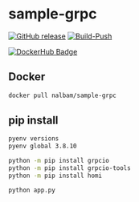 # sample-grpc

[![GitHub release](https://img.shields.io/github/release/nalbam/sample-grpc.svg)](https://github.com/nalbam/sample-grpc/releases)
[![Build-Push](https://github.com/nalbam/sample-grpc/actions/workflows/push.yaml/badge.svg)](https://github.com/nalbam/sample-grpc/actions/workflows/push.yaml)
<!-- [![CircleCI](https://circleci.com/gh/nalbam/sample-grpc.svg?style=svg)](https://circleci.com/gh/nalbam/sample-grpc) -->

[![DockerHub Badge](http://dockeri.co/image/nalbam/sample-grpc)](https://hub.docker.com/r/nalbam/sample-grpc/)

## Docker

```bash
docker pull nalbam/sample-grpc
```

## pip install

```bash
pyenv versions
pyenv global 3.8.10

python -m pip install grpcio
python -m pip install grpcio-tools
python -m pip install homi

python app.py
```
